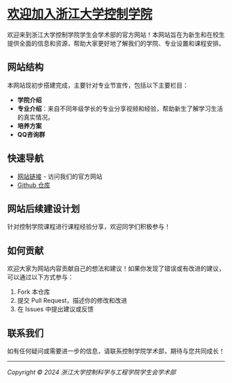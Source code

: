 # [欢迎加入浙江大学控制学院](https://zju-cse-academic.github.io/welcome-to-cse/) 

欢迎来到浙江大学控制学院学生会学术部的官方网站！本网站旨在为新生和在校生提供全面的信息和资源，帮助大家更好地了解我们的学院、专业设置和课程安排。

## 网站结构

本网站现初步搭建完成，主要针对专业节宣传，包括以下主要栏目：

- **学院介绍**
- **专业介绍**：来自不同年级学长的专业分享视频和经验，帮助新生了解学习生活的真实情况。
- **培养方案**
- **QQ咨询群**

## 快速导航

- [网站链接](https://zju-cse-academic.github.io/welcome-to-cse/) - 访问我们的官方网站
- [Github 仓库](https://github.com/ZJU-CSE-ACADEMIC/welcome-to-cse/tree/master) 

## 网站后续建设计划

针对控制学院课程进行课程经验分享，欢迎同学们积极参与！

## 如何贡献

欢迎大家为网站内容贡献自己的想法和建议！如果你发现了错误或有改进的建议，可以通过以下方式参与：

1. Fork 本仓库
2. 提交 Pull Request，描述你的修改和改进
3. 在 Issues 中提出建议或反馈

## 联系我们

如有任何疑问或需要进一步的信息，请联系控制学院学术部，期待与您共同成长！

---

*Copyright © 2024 浙江大学控制科学与工程学院学生会学术部*
